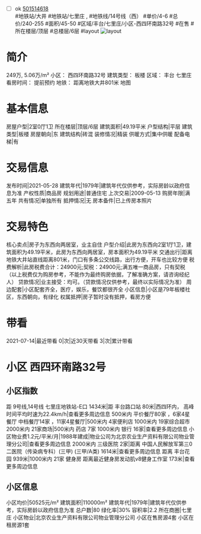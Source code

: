 - [ ] ok [501514618](https://bj.5i5j.com/ershoufang/501514618.html)  
 #地铁站/大井 #地铁站/七里庄 ,  #地铁线/14号线（西）
#单价/4-6 #总价/240-255 #面积/45-50   #区域/丰台/七里庄/小区-西四环南路32号 #在售 #所在楼层/顶层 #总楼层/6层 #layout 
![layout](http://image2a.5i5j.com/bdir/layout/942fd982a5584730bccb3836e177d161.jpg_P5.jpg) 
# 简介 
 249万,  5.06万/m² 
小区： 西四环南路32号
建筑类型： 板楼
区域： 丰台 七里庄
看房时间： 提前预约
地铁： 距离地铁大井801米 地图
# 基本信息 
 房屋户型|2室0厅1卫
所在楼层|顶层/6层
建筑面积|49.19平米
户型结构|平层
建筑类型|板楼
房屋朝向|东
建筑结构|砖混
装修情况|精装
供暖方式|集中供暖
配备电梯|有
# 交易信息 
 发布时间|2021-05-28
建筑年代|1979年|建筑年代仅供参考，实际房龄以政府信息为准
产权性质|商品房
规划用途|普通住宅
上次交易|2009-05-13
购房年限|满五年
共有情况|单独所有
抵押情况|无
房本备件|已上传房本照片
# 交易特色 
 核心卖点|房子为东西向两居室，业主自住
户型介绍|此房为东西向2室1厅1卫，建筑面积为49.19平米，此房为东西向两居室，房本面积为49.19平米
交通出行|距离地铁大井站直线距离801米，门口有多条公交线路，出行方便，开车也比较方便
税费解析|此房税费合计：24900元;契税：24900元;满五唯一商品房，只有契税（以上税费仅为购房参考，不能作为最终购房依据，了解准确方案，请咨询经纪人）
贷款情况|业主接受：均可。（贷款情况仅供参考，最终以实际情况为准）
周边配套|小区配套齐全，医疗，娱乐，餐饮都很齐全
小区信息|小区是79年板楼社区，东西朝向，有绿化
权属抵押|房子暂时没有抵押，看房方便
# 带看 
 2021-07-14|最近带看	 0|次|近30天带看	 3|次|累计带看
# 小区 西四环南路32号
## 小区指数 
 距 9号线,14号线 七里庄地铁站-E口 1434米|距 丰台路口站 80米|西四环内， 高峰时间平均时速为22.4km/h|查看更多周边信息
500米内 平价餐厅80家 ，6家4星餐厅
中档餐厅14家 ，11家4星餐厅|500米内 4家便利店
1000米内 19家综合超市
2000米内 21家商场|500米内 药店 7家
1000米内 银行 16家|查看更多周边信息
小区物业费1.2元/平米/月|1988年建成|物业公司为北京农业生产资料有限公司物业管理分公司|查看更多周边信息
2000米内 三级医院 2家|距离 中国人民解放军第三0二医院（传染病专科）(三甲) (三甲/A类) 1614米|查看更多周边信息
距离 丰台花园 939米|1000米内 21家 健身房
距离最近健身房发动肌v8健身工作室 173米|查看更多周边信息
## 小区信息 
 小区均价|50525元/m²
建筑面积|110000m²
建筑年代|1979年|建筑年代仅供参考，实际房龄以政府信息为准
总户数|80
绿化率|30%
容积率|2.2
所在商圈|七里庄
小区物业|北京农业生产资料有限公司物业管理分公司
小区在售房源4套
小区在租房源1套
